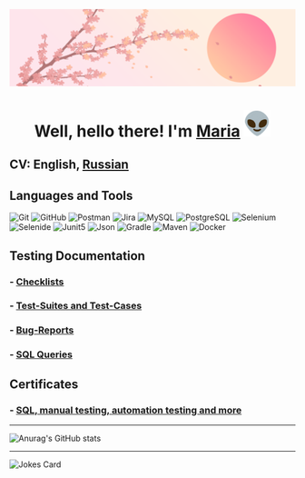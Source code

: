 ![Header](assets/header.png)
<h1 align="center">Well, hello there! I'm <a href="https://t.me/meritra" target="_blank">Maria</a>
<img src="assets/alien1.gif" height="47"/></h1>

## **CV:** English, [Russian](https://drive.google.com/file/)

## Languages and Tools
![Git](https://img.shields.io/badge/-Git-F24343?style=for-the-badge&logo=Git&logoColor=FFFFFF)
![GitHub](https://img.shields.io/badge/-GitHub-1a1919?style=for-the-badge&logo=GitHub&logoColor=FFFFFF)
![Postman](https://img.shields.io/badge/Postman-fff?style=for-the-badge&logo=postman&logoColor=f76935)
![Jira](https://img.shields.io/badge/-Jira-0059FF?style=for-the-badge&logo=Jira&logoColor=FFFFFF)
![MySQL](https://img.shields.io/badge/-MySQL-62A3E4?style=for-the-badge&logo=MySQL&logoColor=FFFFFF)
![PostgreSQL](https://img.shields.io/badge/-PostgreSQL-9049E1?style=for-the-badge&logo=PostgreSQL&logoColor=FFFFFF)
![Selenium](https://img.shields.io/badge/-Selenium-07CD14?style=for-the-badge&logo=Selenium&logoColor=FFFFFF)
![Selenide](https://img.shields.io/badge/-Selenide-EBA907?style=for-the-badge&logo=Selenium&logoColor=FFFFFF)
![Junit5](https://img.shields.io/badge/-Junit5-45BE1B?style=for-the-badge&logo=Junit5&logoColor=FFFFFF)
![Json](https://img.shields.io/badge/-Json-1a1919?style=for-the-badge&logo=Json&logoColor=FFFFFF)
![Gradle](https://img.shields.io/badge/-Gradle-07765D?style=for-the-badge&logo=Gradle&logoColor=FFFFFF)
![Maven](https://img.shields.io/badge/-Apache_Maven-CE0067?style=for-the-badge&logo=ApacheMaven&logoColor=FFFFFF)
![Docker](https://img.shields.io/badge/-Docker-00D6F8?style=for-the-badge&logo=Docker&logoColor=FFFFFF)

## Testing Documentation
### - [Checklists](https://github.com/MeritRa/checklist)
### - [Test-Suites and Test-Cases](https://github.com/MeritRa/test-cases)
### - [Bug-Reports](https://github.com/MeritRa/bug-reports)
### - [SQL Queries](https://github.com/MeritRa/sql)

## Certificates
### - [SQL, manual testing, automation testing and more](https://github.com/MeritRa/certificates) 
***
![Anurag's GitHub stats](https://github-readme-stats.vercel.app/api?username=MeritRa&show_icons=true&theme=cobalt) 
***
![Jokes Card](https://readme-jokes.vercel.app/api?show_icons=true&theme=cobalt) 
